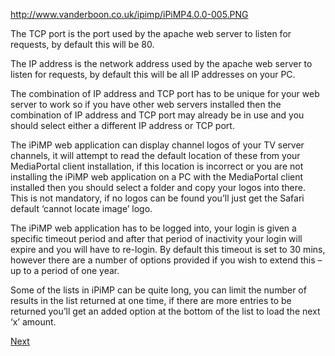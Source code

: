 http://www.vanderboon.co.uk/ipimp/iPiMP4.0.0-005.PNG

The TCP port is the port used by the apache web server to listen for requests, by default this will be 80.

The IP address is the network address used by the apache web server to listen for requests, by default this will be all IP addresses on your PC.

The combination of IP address and TCP port has to be unique for your web server to work so if you have other web servers installed then the combination of IP address and TCP port may already be in use and you should select either a different IP address or TCP port.

The iPiMP web application can display channel logos of your TV server channels, it will attempt to read the default location of these from your MediaPortal client installation, if this location is incorrect or you are not installing the iPiMP web application on a PC with the MediaPortal client installed then you should select a folder and copy your logos into there.  This is not mandatory, if no logos can be found you’ll just get the Safari default ‘cannot locate image’ logo.

The iPiMP web application has to be logged into, your login is given a specific timeout period and after that period of inactivity your login will expire and you will have to re-login.  By default this timeout is set to 30 mins, however there are a number of options provided if you wish to extend this – up to a period of one year.

Some of the lists in iPiMP can be quite long, you can limit the number of results in the list returned at one time, if there are more entries to be returned you’ll get an added option at the bottom of the list to load the next ‘x’ amount.

[Next](Transcode_Plugin_Configuration.md)